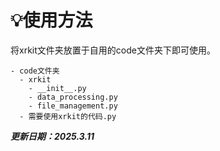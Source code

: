 # 💡使用方法

将xrkit文件夹放置于自用的code文件夹下即可使用。

```
- code文件夹
  - xrkit
    - __init__.py
    - data_processing.py
    - file_management.py
  - 需要使用xrkit的代码.py
```

***更新日期：2025.3.11***
